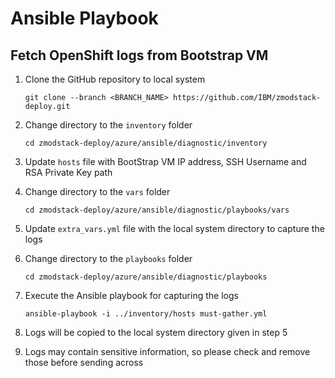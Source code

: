 # Ansible Playbook

## Fetch OpenShift logs from Bootstrap VM

1. Clone the GitHub repository to local system
   ```
   git clone --branch <BRANCH_NAME> https://github.com/IBM/zmodstack-deploy.git
   ``` 

2. Change directory to the `inventory` folder
   ```
   cd zmodstack-deploy/azure/ansible/diagnostic/inventory
   ```

3. Update `hosts` file with BootStrap VM IP address, SSH Username and RSA Private Key path

4. Change directory to the `vars` folder
   ```
   cd zmodstack-deploy/azure/ansible/diagnostic/playbooks/vars
   ```

5. Update `extra_vars.yml` file with the local system directory to capture the logs

6. Change directory to the `playbooks` folder
   ```
   cd zmodstack-deploy/azure/ansible/diagnostic/playbooks
   ```

7. Execute the Ansible playbook for capturing the logs
   ```
   ansible-playbook -i ../inventory/hosts must-gather.yml
   ```

8. Logs will be copied to the local system directory given in step 5

9. Logs may contain sensitive information, so please check and remove those before sending across
